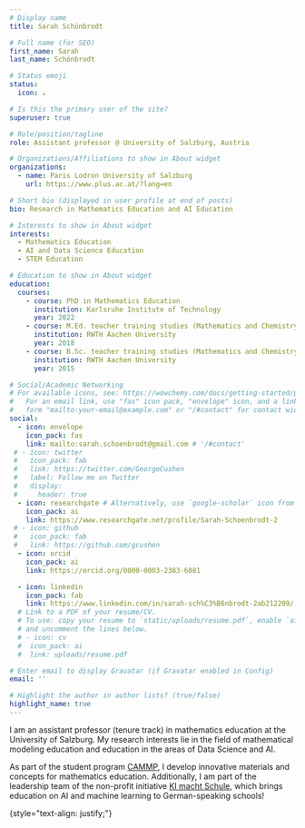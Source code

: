 ```yaml
---
# Display name
title: Sarah Schönbrodt

# Full name (for SEO)
first_name: Sarah
last_name: Schönbrodt

# Status emoji
status:
  icon: ☕️

# Is this the primary user of the site?
superuser: true

# Role/position/tagline
role: Assistant professor @ University of Salzburg, Austria

# Organizations/Affiliations to show in About widget
organizations:
  - name: Paris Lodron University of Salzburg
    url: https://www.plus.ac.at/?lang=en

# Short bio (displayed in user profile at end of posts)
bio: Research in Mathematics Education and AI Education

# Interests to show in About widget
interests:
  - Mathematics Education
  - AI and Data Science Education
  - STEM Education

# Education to show in About widget
education:
  courses:
    - course: PhD in Mathematics Education
      institution: Karlsruhe Institute of Technology
      year: 2022
    - course: M.Ed. teacher training studies (Mathematics and Chemistry)
      institution: RWTH Aachen University
      year: 2018
    - course: B.Sc. teacher training studies (Mathematics and Chemistry)
      institution: RWTH Aachen University
      year: 2015

# Social/Academic Networking
# For available icons, see: https://wowchemy.com/docs/getting-started/page-builder/#icons
#   For an email link, use "fas" icon pack, "envelope" icon, and a link in the
#   form "mailto:your-email@example.com" or "/#contact" for contact widget.
social:
  - icon: envelope
    icon_pack: fas
    link: mailto:sarah.schoenbrodt@gmail.com # '/#contact'
 # - icon: twitter
 #   icon_pack: fab
 #   link: https://twitter.com/GeorgeCushen
 #   label: Follow me on Twitter
 #   display:
 #     header: true
  - icon: researchgate # Alternatively, use `google-scholar` icon from `ai` icon pack or graduation-cap
    icon_pack: ai
    link: https://www.researchgate.net/profile/Sarah-Schoenbrodt-2
 # - icon: github
 #   icon_pack: fab
 #   link: https://github.com/gcushen
  - icon: orcid
    icon_pack: ai
    link: https://orcid.org/0000-0003-2383-6081

  - icon: linkedin
    icon_pack: fab
    link: https://www.linkedin.com/in/sarah-sch%C3%B6nbrodt-2ab212209/
  # Link to a PDF of your resume/CV.
  # To use: copy your resume to `static/uploads/resume.pdf`, enable `ai` icons in `params.yaml`,
  # and uncomment the lines below.
  # - icon: cv
  #  icon_pack: ai
  #  link: uploads/resume.pdf

# Enter email to display Gravatar (if Gravatar enabled in Config)
email: ''

# Highlight the author in author lists? (true/false)
highlight_name: true
---
```


I am an assistant professor (tenure track) in mathematics education at the University of Salzburg. My research interests lie in the field of mathematical modeling education and education in the areas of Data Science and AI.

As part of the student program <a href="https://www.cammp.online/">CAMMP</a>, I develop innovative materials and concepts for mathematics education. Additionally, I am part of the leadership team of the non-profit initiative <a href="http://ki-macht-schule.de">KI macht Schule</a>, which brings education on AI and machine learning to German-speaking schools! 

{style="text-align: justify;"}
